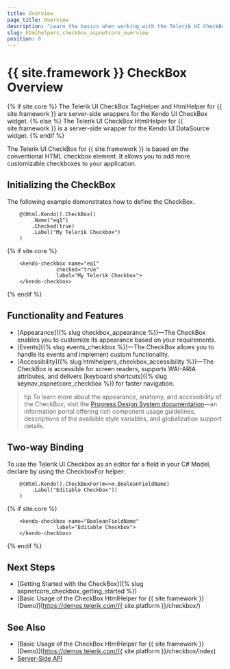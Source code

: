 ```yaml
---
title: Overview
page_title: Overview
description: "Learn the basics when working with the Telerik UI CheckBox component for {{ site.framework }}."
slug: htmlhelpers_checkbox_aspnetcore_overview
position: 0
---
```


# {{ site.framework }} CheckBox Overview

{% if site.core %}
The Telerik UI CheckBox TagHelper and HtmlHelper for {{ site.framework }} are server-side wrappers for the Kendo UI CheckBox widget.
{% else %}
The Telerik UI CheckBox HtmlHelper for {{ site.framework }} is a server-side wrapper for the Kendo UI DataSource widget.
{% endif %}

The Telerik UI CheckBox for {{ site.framework }} is based on the conventional HTML checkbox element. It allows you to add more customizable checkboxes to your application.

## Initializing the CheckBox

The following example demonstrates how to define the CheckBox.

```HtmlHelper
    @(Html.Kendo().CheckBox()
        .Name("eq1")    
        .Checked(true)
        .Label("My Telerik Checkbox")
    )
```
{% if site.core %}
```TagHelper
    <kendo-checkbox name="eq1"
                checked="true"
                label="My Telerik Checkbox">
    </kendo-checkbox>
```
{% endif %}

## Functionality and Features

* [Appearance]({% slug checkbox_appearance %})&mdash;The CheckBox enables you to customize its appearance based on your requirements.
* [Events]({% slug events_checkbox %})&mdash;The CheckBox allows you to handle its events and implement custom functionality.
* [Accessibility]({% slug htmlhelpers_checkbox_accessibility %})&mdash;The CheckBox is accessible for screen readers, supports WAI-ARIA attributes, and delivers [keyboard shortcuts]({% slug keynav_aspnetcore_checkbox %}) for faster navigation.

>tip To learn more about the appearance, anatomy, and accessibility of the CheckBox, visit the [Progress Design System documentation](https://www.telerik.com/design-system/docs/components/checkbox/)—an information portal offering rich component usage guidelines, descriptions of the available style variables, and globalization support details.

## Two-way Binding

To use the Telerik UI Checkbox as an editor for a field in your C# Model, declare by using the CheckboxFor helper:

```HtmlHelper
    @(Html.Kendo().CheckBoxFor(m=>m.BooleanFieldName)
        .Label("Editable Checkbox"))
    )
```
{% if site.core %}
```TagHelper
    <kendo-checkbox name="BooleanFieldName"
                label="Editable Checkbox">
    </kendo-checkbox>
```
{% endif %}

## Next Steps

* [Getting Started with the CheckBox]({% slug aspnetcore_checkbox_getting_started %})
* [Basic Usage of the CheckBox HtmlHelper for {{ site.framework }} (Demo)](https://demos.telerik.com/{{ site.platform }}/checkbox/)

## See Also

* [Basic Usage of the CheckBox HtmlHelper for {{ site.framework }} (Demo)](https://demos.telerik.com/{{ site.platform }}/checkbox/index)
* [Server-Side API](/api/checkbox)
